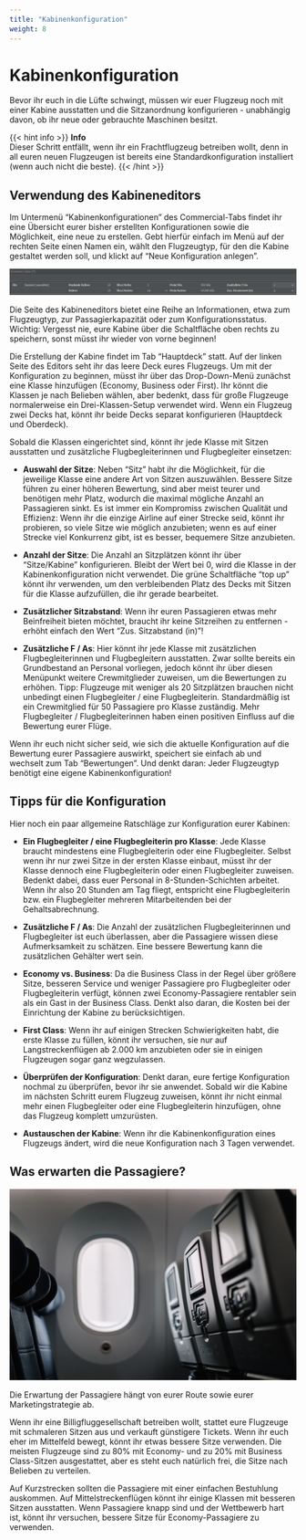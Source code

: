 ```yaml
---
title: "Kabinenkonfiguration"
weight: 8
---
```


# Kabinenkonfiguration

Bevor ihr euch in die Lüfte schwingt, müssen wir euer Flugzeug noch mit einer Kabine ausstatten und die Sitzanordnung konfigurieren - unabhängig davon, ob ihr neue oder gebrauchte Maschinen besitzt.

{{< hint info >}}
**Info**  
Dieser Schritt entfällt, wenn ihr ein Frachtflugzeug betreiben wollt, denn in all euren neuen Flugzeugen ist bereits eine Standardkonfiguration installiert (wenn auch nicht die beste).
{{< /hint >}}

## Verwendung des Kabineneditors

Im Untermenü “Kabinenkonfigurationen” des Commercial-Tabs findet ihr eine Übersicht eurer bisher erstellten Konfigurationen sowie die Möglichkeit, eine neue zu erstellen. Gebt hierfür einfach im Menü auf der rechten Seite einen Namen ein, wählt den Flugzeugtyp, für den die Kabine gestaltet werden soll, und klickt auf “Neue Konfiguration anlegen”.

![Anpassen der Kabine](kabine_04.PNG "Anpassen der Kabine")

Die Seite des Kabineneditors bietet eine Reihe an Informationen, etwa zum Flugzeugtyp, zur Passagierkapazität oder zum Konfigurationsstatus. Wichtig: Vergesst nie, eure Kabine über die Schaltfläche oben rechts zu speichern, sonst müsst ihr wieder von vorne beginnen!

Die Erstellung der Kabine findet im Tab “Hauptdeck” statt. Auf der linken Seite des Editors seht ihr das leere Deck eures Flugzeugs. Um mit der Konfiguration zu beginnen, müsst ihr über das Drop-Down-Menü zunächst eine Klasse hinzufügen (Economy, Business oder First). Ihr könnt die Klassen je nach Belieben wählen, aber bedenkt, dass für große Flugzeuge normalerweise ein Drei-Klassen-Setup verwendet wird. Wenn ein Flugzeug zwei Decks hat, könnt ihr beide Decks separat konfigurieren (Hauptdeck und Oberdeck).

Sobald die Klassen eingerichtet sind, könnt ihr jede Klasse mit Sitzen ausstatten und zusätzliche Flugbegleiterinnen und Flugbegleiter einsetzen:

* **Auswahl der Sitze**: Neben “Sitz” habt ihr die Möglichkeit, für die jeweilige Klasse eine andere Art von Sitzen auszuwählen. Bessere Sitze führen zu einer höheren Bewertung, sind aber meist teurer und benötigen mehr Platz, wodurch die maximal mögliche Anzahl an Passagieren sinkt. Es ist immer ein Kompromiss zwischen Qualität und Effizienz: Wenn ihr die einzige Airline auf einer Strecke seid, könnt ihr probieren, so viele Sitze wie möglich anzubieten; wenn es auf einer Strecke viel Konkurrenz gibt, ist es besser, bequemere Sitze anzubieten.

* **Anzahl der Sitze**: Die Anzahl an Sitzplätzen könnt ihr über “Sitze/Kabine” konfigurieren. Bleibt der Wert bei 0, wird die Klasse in der Kabinenkonfiguration nicht verwendet. Die grüne Schaltfläche “top up” könnt ihr verwenden, um den verbleibenden Platz des Decks mit Sitzen für die Klasse aufzufüllen, die ihr gerade bearbeitet.

* **Zusätzlicher Sitzabstand**: Wenn ihr euren Passagieren etwas mehr Beinfreiheit bieten möchtet, braucht ihr keine Sitzreihen zu entfernen - erhöht einfach den Wert “Zus. Sitzabstand (in)”!

* **Zusätzliche F / As**: Hier könnt ihr jede Klasse mit zusätzlichen Flugbegleiterinnen und Flugbegleitern ausstatten. Zwar sollte bereits ein Grundbestand an Personal vorliegen, jedoch könnt ihr über diesen Menüpunkt weitere Crewmitglieder zuweisen, um die Bewertungen zu erhöhen. Tipp: Flugzeuge mit weniger als 20 Sitzplätzen brauchen nicht unbedingt einen Flugbegleiter / eine Flugbegleiterin. Standardmäßig ist ein Crewmitglied für 50 Passagiere pro Klasse zuständig. Mehr Flugbegleiter / Flugbegleiterinnen haben einen positiven Einfluss auf die Bewertung eurer Flüge.

Wenn ihr euch nicht sicher seid, wie sich die aktuelle Konfiguration auf die Bewertung eurer Passagiere auswirkt, speichert sie einfach ab und wechselt zum Tab “Bewertungen”. Und denkt daran: Jeder Flugzeugtyp benötigt eine eigene Kabinenkonfiguration!

## Tipps für die Konfiguration

Hier noch ein paar allgemeine Ratschläge zur Konfiguration eurer Kabinen:

* **Ein Flugbegleiter / eine Flugbegleiterin pro Klasse**: Jede Klasse braucht mindestens eine Flugbegleiterin oder eine Flugbegleiter. Selbst wenn ihr nur zwei Sitze in der ersten Klasse einbaut, müsst ihr der Klasse dennoch eine Flugbegleiterin oder einen Flugbegleiter zuweisen. Bedenkt dabei, dass euer Personal in 8-Stunden-Schichten arbeitet. Wenn ihr also 20 Stunden am Tag fliegt, entspricht eine Flugbegleiterin  bzw. ein Flugbegleiter mehreren Mitarbeitenden bei der Gehaltsabrechnung.

* **Zusätzliche F / As**: Die Anzahl der zusätzlichen Flugbegleiterinnen und Flugbegleiter ist euch überlassen, aber die Passagiere wissen diese Aufmerksamkeit zu schätzen. Eine bessere Bewertung kann die zusätzlichen Gehälter wert sein.

* **Economy vs. Business**: Da die Business Class in der Regel über größere Sitze, besseren Service und weniger Passagiere pro Flugbegleiter oder Flugbegleiterin verfügt, können zwei Economy-Passagiere rentabler sein als ein Gast in der Business Class. Denkt also daran, die Kosten bei der Einrichtung der Kabine zu berücksichtigen.

* **First Class**: Wenn ihr auf einigen Strecken Schwierigkeiten habt, die erste Klasse zu füllen, könnt ihr versuchen, sie nur auf Langstreckenflügen ab 2.000 km anzubieten oder sie in einigen Flugzeugen sogar ganz wegzulassen.

* **Überprüfen der Konfiguration**: Denkt daran, eure fertige Konfiguration nochmal zu überprüfen, bevor ihr sie anwendet. Sobald wir die Kabine im nächsten Schritt eurem Flugzeug zuweisen, könnt ihr nicht einmal mehr einen Flugbegleiter oder eine Flugbegleiterin hinzufügen, ohne das Flugzeug komplett umzurüsten.

* **Austauschen der Kabine**: Wenn ihr die Kabinenkonfiguration eines Flugzeugs ändert, wird die neue Konfiguration nach 3 Tagen verwendet.

## Was erwarten die Passagiere?

![Flugzeugkabine](cabin_05.jpg "Flugzeugkabine")

Die Erwartung der Passagiere hängt von eurer Route sowie eurer Marketingstrategie ab. 

Wenn ihr eine Billigfluggesellschaft betreiben wollt, stattet eure Flugzeuge mit schmaleren Sitzen aus und verkauft günstigere Tickets. Wenn ihr euch eher im Mittelfeld bewegt, könnt ihr etwas bessere Sitze verwenden. Die meisten Flugzeuge sind zu 80% mit Economy- und zu 20% mit Business Class-Sitzen ausgestattet, aber es steht euch natürlich frei, die Sitze nach Belieben zu verteilen.

Auf Kurzstrecken sollten die Passagiere mit einer einfachen Bestuhlung auskommen. Auf Mittelstreckenflügen könnt ihr einige Klassen mit besseren Sitzen ausstatten. Wenn Passagiere knapp sind und der Wettbewerb hart ist, könnt ihr versuchen, bessere Sitze für Economy-Passagiere zu verwenden.
